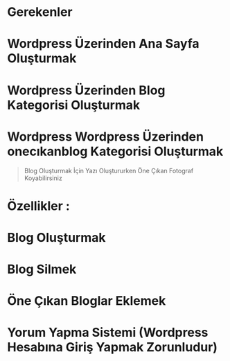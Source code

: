 <h1>Gerekenler</h1>
<h1>Wordpress Üzerinden Ana Sayfa Oluşturmak</h1>
<h1>Wordpress Üzerinden Blog Kategorisi Oluşturmak</h1>
<h1>Wordpress Wordpress Üzerinden onecıkanblog Kategorisi Oluşturmak</h1>


> Blog Oluşturmak İçin Yazı Oluştururken Öne Çıkan Fotograf Koyabilirsiniz

<h1>Özellikler :</h1>
<h1>Blog Oluşturmak</h1>
<h1>Blog Silmek</h1>
<h1>Öne Çıkan Bloglar Eklemek</h1>
<h1>Yorum Yapma Sistemi (Wordpress Hesabına Giriş Yapmak Zorunludur)</h1>
